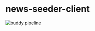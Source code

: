 # news-seeder-client

[![buddy pipeline](https://app.buddy.works/ondrakuca/news-seeder-client/pipelines/pipeline/128097/badge.svg?token=6a057046609e24997a6d5517a0be2d38976615cd70fe3ff43bc4ba09fcc5aaa5 "buddy pipeline")](https://app.buddy.works/ondrakuca/news-seeder-client/pipelines/pipeline/128097)
